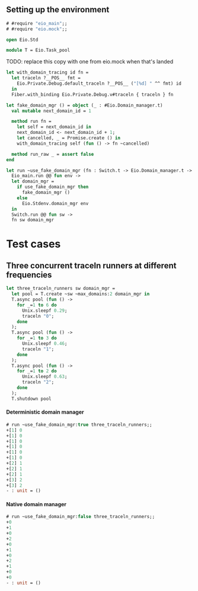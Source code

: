 ## Setting up the environment

```ocaml
# #require "eio_main";;
# #require "eio.mock";;
```

```ocaml
open Eio.Std

module T = Eio.Task_pool
```

TODO: replace this copy with one from eio.mock when that's landed

```ocaml
let with_domain_tracing id fn =
  let traceln ?__POS__ fmt =
    Eio.Private.Debug.default_traceln ?__POS__ ("[%d] " ^^ fmt) id
  in
  Fiber.with_binding Eio.Private.Debug.v#traceln { traceln } fn

let fake_domain_mgr () = object (_ : #Eio.Domain_manager.t)
  val mutable next_domain_id = 1

  method run fn =
    let self = next_domain_id in
    next_domain_id <- next_domain_id + 1;
    let cancelled, _ = Promise.create () in
    with_domain_tracing self (fun () -> fn ~cancelled)

  method run_raw _ = assert false
end

let run ~use_fake_domain_mgr (fn : Switch.t -> Eio.Domain_manager.t -> unit) =
  Eio_main.run @@ fun env ->
  let domain_mgr =
    if use_fake_domain_mgr then
      fake_domain_mgr ()
    else
      Eio.Stdenv.domain_mgr env
  in
  Switch.run @@ fun sw ->
  fn sw domain_mgr
```

# Test cases

## Three concurrent traceln runners at different frequencies

```ocaml
let three_traceln_runners sw domain_mgr =
  let pool = T.create ~sw ~max_domains:2 domain_mgr in
  T.async pool (fun () ->
    for _=1 to 6 do
      Unix.sleepf 0.29;
      traceln "0";
    done
  );
  T.async pool (fun () ->
    for _=1 to 3 do
      Unix.sleepf 0.46;
      traceln "1";
    done
  );
  T.async pool (fun () ->
    for _=1 to 2 do
      Unix.sleepf 0.63;
      traceln "2";
    done
  );
  T.shutdown pool
```

#### Deterministic domain manager

```ocaml
# run ~use_fake_domain_mgr:true three_traceln_runners;;
+[1] 0
+[1] 0
+[1] 0
+[1] 0
+[1] 0
+[1] 0
+[2] 1
+[2] 1
+[2] 1
+[3] 2
+[3] 2
- : unit = ()
```

#### Native domain manager

```ocaml
# run ~use_fake_domain_mgr:false three_traceln_runners;;
+0
+1
+0
+2
+0
+1
+0
+2
+1
+0
+0
- : unit = ()
```
